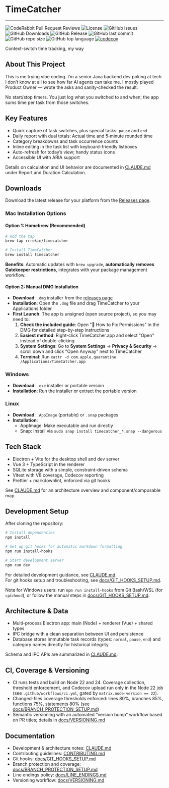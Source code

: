 # TimeCatcher

---

![CodeRabbit Pull Request Reviews](https://img.shields.io/coderabbit/prs/github/rrrekin/TimeCatcher?utm_source=oss&utm_medium=github&utm_campaign=rrrekin%2FTimeCatcher&labelColor=171717&color=FF570A&link=https%3A%2F%2Fcoderabbit.ai&label=CodeRabbit+Reviews)
![License](https://img.shields.io/github/license/rrrekin/TimeCatcher)
![GitHub issues](https://img.shields.io/github/issues/rrrekin/TimeCatcher)
![GitHub Downloads](https://img.shields.io/github/downloads/rrrekin/TimeCatcher/total?label=downloads)
![GitHub Release](https://img.shields.io/github/v/release/rrrekin/TimeCatcher)
![GitHub last commit](https://img.shields.io/github/last-commit/rrrekin/TimeCatcher)
![GitHub repo size](https://img.shields.io/github/repo-size/rrrekin/TimeCatcher)
![GitHub top language](https://img.shields.io/github/languages/top/rrrekin/TimeCatcher)
[![codecov](https://codecov.io/gh/rrrekin/TimeCatcher/branch/main/graph/badge.svg)](https://app.codecov.io/gh/rrrekin/TimeCatcher)

Context-switch time tracking, my way

## About This Project

This is me trying vibe coding. I’m a senior Java backend dev poking at tech I don’t know at all to see how far AI agents can take me. I mostly played Product Owner — wrote the asks and sanity‑checked the result.

No start/stop timers. You just log what you switched to and when; the app sums time per task from those switches.

## Key Features

- Quick capture of task switches, plus special tasks: `pause` and `end`
- Daily report with dual totals: Actual time and 5‑minute rounded time
- Category breakdowns and task occurrence counts
- Inline editing in the task list with keyboard-friendly listboxes
- Auto-refresh for today’s view; handy status icons
- Accessible UI with ARIA support

Details on calculation and UI behavior are documented in [CLAUDE.md](./CLAUDE.md) under Report and Duration Calculation.

## Downloads

Download the latest release for your platform from the [Releases page](https://github.com/rrrekin/TimeCatcher/releases).

### Mac Installation Options

#### Option 1: Homebrew (Recommended)

```bash
# Add the tap
brew tap rrrekin/timecatcher

# Install TimeCatcher
brew install timecatcher
```

__Benefits__: Automatic updates with `brew upgrade`, __automatically removes Gatekeeper restrictions__, integrates with your package management workflow.

#### Option 2: Manual DMG Installation

- __Download__: `.dmg` installer from the [releases page](https://github.com/rrrekin/TimeCatcher/releases)
- __Installation__: Open the `.dmg` file and drag TimeCatcher to your Applications folder
- __First Launch__: The app is unsigned (open source project), so you may need to:
  1. __Check the included guide__: Open "📖 How to Fix Permissions" in the DMG for detailed step-by-step instructions
  2. __Easiest method__: Right-click TimeCatcher.app and select "Open" instead of double-clicking
  3. __System Settings__: Go to __System Settings__ → __Privacy & Security__ → scroll down and click "Open Anyway" next to TimeCatcher
  4. __Terminal__: Run `xattr -d com.apple.quarantine /Applications/TimeCatcher.app`

### Windows

- __Download__: `.exe` installer or portable version
- __Installation__: Run the installer or extract the portable version

### Linux

- __Download__: `.AppImage` (portable) or `.snap` packages
- __Installation__:
  - AppImage: Make executable and run directly
  - Snap: Install via `sudo snap install timecatcher_*.snap --dangerous`

## Tech Stack

- Electron + Vite for the desktop shell and dev server
- Vue 3 + TypeScript in the renderer
- SQLite storage with a simple, constraint-driven schema
- Vitest with V8 coverage, Codecov reporting
- Prettier + markdownlint, enforced via git hooks

See [CLAUDE.md](./CLAUDE.md) for an architecture overview and component/composable map.

## Development Setup

After cloning the repository:

```bash
# Install dependencies
npm install

# Set up git hooks for automatic markdown formatting
npm run install-hooks

# Start development server
npm run dev
```

For detailed development guidance, see [CLAUDE.md](./CLAUDE.md).  
For git hooks setup and troubleshooting, see [docs/GIT_HOOKS_SETUP.md](./docs/GIT_HOOKS_SETUP.md).

Note for Windows users: run `npm run install-hooks` from Git Bash/WSL (for `cp`/`chmod`), or follow the manual steps in [docs/GIT_HOOKS_SETUP.md](./docs/GIT_HOOKS_SETUP.md).

## Architecture & Data

- Multi-process Electron app: main (Node) + renderer (Vue) + shared types
- IPC bridge with a clean separation between UI and persistence
- Database stores immutable task records (types: `normal`, `pause`, `end`) and category names directly for historical integrity

Schema and IPC APIs are summarized in [CLAUDE.md](./CLAUDE.md).

## CI, Coverage & Versioning

- CI runs tests and build on Node 22 and 24. Coverage collection, threshold enforcement, and Codecov upload run only in the Node 22 job (see `.github/workflows/ci.yml`, gated by `matrix.node-version == 22`).
- Changed-files coverage thresholds enforced: lines 80%, branches 85%, functions 75%, statements 80% (see [docs/BRANCH_PROTECTION_SETUP.md](./docs/BRANCH_PROTECTION_SETUP.md))
- Semantic versioning with an automated “version bump” workflow based on PR titles; details in [docs/VERSIONING.md](./docs/VERSIONING.md)

## Documentation

- Development & architecture notes: [CLAUDE.md](./CLAUDE.md)
- Contributing guidelines: [CONTRIBUTING.md](./CONTRIBUTING.md)
- Git hooks: [docs/GIT_HOOKS_SETUP.md](./docs/GIT_HOOKS_SETUP.md)
- Branch protection and coverage: [docs/BRANCH_PROTECTION_SETUP.md](./docs/BRANCH_PROTECTION_SETUP.md)
- Line endings policy: [docs/LINE_ENDINGS.md](./docs/LINE_ENDINGS.md)
- Versioning workflow: [docs/VERSIONING.md](./docs/VERSIONING.md)
